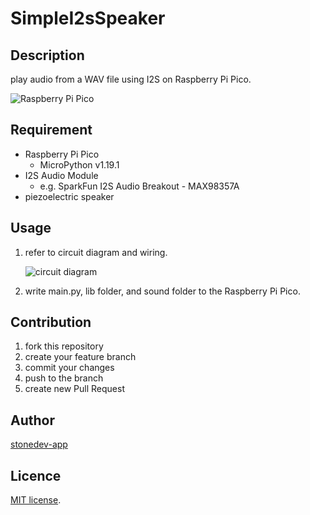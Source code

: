 # SimpleI2sSpeaker

## Description  
play audio from a WAV file using I2S on Raspberry Pi Pico.  

![Raspberry Pi Pico](https://github.com/stonedev-app/SimpleI2sSpeaker/blob/main/CircuitDiagram/SimpleI2sSpeaker_breadboard.png)  
## Requirement  
- Raspberry Pi Pico  
    - MicroPython v1.19.1
- I2S Audio Module  
    - e.g. SparkFun I2S Audio Breakout - MAX98357A  
- piezoelectric speaker
## Usage  
1. refer to circuit diagram and wiring.  

    ![circuit diagram](https://github.com/stonedev-app/SimpleI2sSpeaker/blob/main/CircuitDiagram/SimpleI2sSpeaker_circuit.png)  

2. write main.py, lib folder, and sound folder to the Raspberry Pi Pico.  
## Contribution  
1. fork this repository  
2. create your feature branch  
3. commit your changes  
4. push to the branch  
5. create new Pull Request  
## Author  
[stonedev-app](https://github.com/stonedev-app)
## Licence  
[MIT license](https://en.wikipedia.org/wiki/MIT_License).